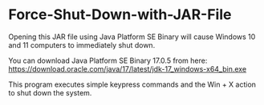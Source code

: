 # Force-Shut-Down-with-JAR-File

Opening this JAR file using Java Platform SE Binary will cause Windows 10 and 11 computers to immediately shut down.

You can download Java Platform SE Binary 17.0.5 from here: https://download.oracle.com/java/17/latest/jdk-17_windows-x64_bin.exe

This program executes simple keypress commands and the Win + X action to shut down the system.
